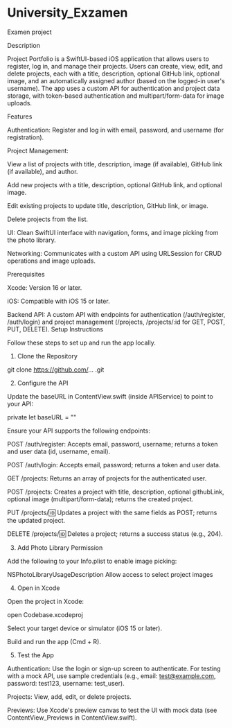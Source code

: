 # University_Exzamen
Examen project 

Description

Project Portfolio is a SwiftUI-based iOS application that allows users to register, log in, and manage their projects. Users can create, view, edit, and delete projects, each with a title, description, optional GitHub link, optional image, and an automatically assigned author (based on the logged-in user's username). The app uses a custom API for authentication and project data storage, with token-based authentication and multipart/form-data for image uploads.

Features





Authentication: Register and log in with email, password, and username (for registration).



Project Management:





View a list of projects with title, description, image (if available), GitHub link (if available), and author.



Add new projects with a title, description, optional GitHub link, and optional image.



Edit existing projects to update title, description, GitHub link, or image.



Delete projects from the list.



UI: Clean SwiftUI interface with navigation, forms, and image picking from the photo library.



Networking: Communicates with a custom API using URLSession for CRUD operations and image uploads.

Prerequisites





Xcode: Version 16 or later.



iOS: Compatible with iOS 15 or later.



Backend API: A custom API with endpoints for authentication (/auth/register, /auth/login) and project management (/projects, /projects/:id for GET, POST, PUT, DELETE).
Setup Instructions

Follow these steps to set up and run the app locally.

1. Clone the Repository

git clone https://github.com/... .git

2. Configure the API





Update the baseURL in ContentView.swift (inside APIService) to point to your API:

private let baseURL = ""



Ensure your API supports the following endpoints:


POST /auth/register: Accepts email, password, username; returns a token and user data (id, username, email).



POST /auth/login: Accepts email, password; returns a token and user data.



GET /projects: Returns an array of projects for the authenticated user.



POST /projects: Creates a project with title, description, optional githubLink, optional image (multipart/form-data); returns the created project.



PUT /projects/:id: Updates a project with the same fields as POST; returns the updated project.



DELETE /projects/:id: Deletes a project; returns a success status (e.g., 204).

3. Add Photo Library Permission





Add the following to your Info.plist to enable image picking:

<key>NSPhotoLibraryUsageDescription</key>
<string>Allow access to select project images</string>

4. Open in Xcode





Open the project in Xcode:

open Codebase.xcodeproj



Select your target device or simulator (iOS 15 or later).



Build and run the app (Cmd + R).

5. Test the App





Authentication: Use the login or sign-up screen to authenticate. For testing with a mock API, use sample credentials (e.g., email: test@example.com, password: test123, username: test_user).



Projects: View, add, edit, or delete projects. 



Previews: Use Xcode's preview canvas to test the UI with mock data (see ContentView_Previews in ContentView.swift).

